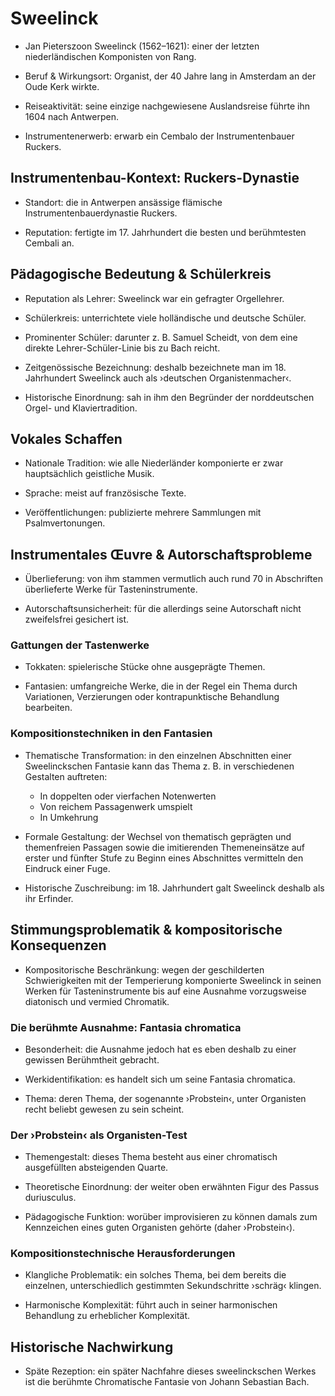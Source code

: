 <!--
author: Dennis Ried
email: dennis.ried@musikwiss.uni-halle.de
version: 1.0.0
language: de
narrator: Deutsch Female
comment: Sweelink (Instrumentalmusik)
import: https://gitlab.informatik.uni-halle.de/muwi/vl-mugesch-i/-/raw/main/config.md
        https://raw.githubusercontent.com/LiaTemplates/citations/main/README.md

link: ../style.css
-->

# Sweelinck

- Jan Pieterszoon Sweelinck (1562–1621): einer der letzten niederländischen Komponisten von Rang.

- Beruf & Wirkungsort: Organist, der 40 Jahre lang in Amsterdam an der Oude Kerk wirkte.

- Reiseaktivität: seine einzige nachgewiesene Auslandsreise führte ihn 1604 nach Antwerpen.

- Instrumentenerwerb: erwarb ein Cembalo der Instrumentenbauer Ruckers.

## Instrumentenbau-Kontext: Ruckers-Dynastie

- Standort: die in Antwerpen ansässige flämische Instrumentenbauerdynastie Ruckers.

- Reputation: fertigte im 17. Jahrhundert die besten und berühmtesten Cembali an.

## Pädagogische Bedeutung & Schülerkreis

- Reputation als Lehrer: Sweelinck war ein gefragter Orgellehrer.

- Schülerkreis: unterrichtete viele holländische und deutsche Schüler.

- Prominenter Schüler: darunter z. B. Samuel Scheidt, von dem eine direkte Lehrer-Schüler-Linie bis zu Bach reicht.

- Zeitgenössische Bezeichnung: deshalb bezeichnete man im 18. Jahrhundert Sweelinck auch als ›deutschen Organistenmacher‹.

- Historische Einordnung: sah in ihm den Begründer der norddeutschen Orgel- und Klaviertradition.

## Vokales Schaffen

- Nationale Tradition: wie alle Niederländer komponierte er zwar hauptsächlich geistliche Musik.

- Sprache: meist auf französische Texte.

- Veröffentlichungen: publizierte mehrere Sammlungen mit Psalmvertonungen.

## Instrumentales Œuvre & Autorschaftsprobleme

- Überlieferung: von ihm stammen vermutlich auch rund 70 in Abschriften überlieferte Werke für Tasteninstrumente.

- Autorschaftsunsicherheit: für die allerdings seine Autorschaft nicht zweifelsfrei gesichert ist.

### Gattungen der Tastenwerke

- Tokkaten: spielerische Stücke ohne ausgeprägte Themen.

- Fantasien: umfangreiche Werke, die in der Regel ein Thema durch Variationen, Verzierungen oder kontrapunktische Behandlung bearbeiten.

### Kompositionstechniken in den Fantasien

- Thematische Transformation: in den einzelnen Abschnitten einer Sweelinckschen Fantasie kann das Thema z. B. in verschiedenen Gestalten auftreten:
  - In doppelten oder vierfachen Notenwerten
  - Von reichem Passagenwerk umspielt
  - In Umkehrung

- Formale Gestaltung: der Wechsel von thematisch geprägten und themenfreien Passagen sowie die imitierenden Themeneinsätze auf erster und fünfter Stufe zu Beginn eines Abschnittes vermitteln den Eindruck einer Fuge.

- Historische Zuschreibung: im 18. Jahrhundert galt Sweelinck deshalb als ihr Erfinder.

## Stimmungsproblematik & kompositorische Konsequenzen

- Kompositorische Beschränkung: wegen der geschilderten Schwierigkeiten mit der Temperierung komponierte Sweelinck in seinen Werken für Tasteninstrumente bis auf eine Ausnahme vorzugsweise diatonisch und vermied Chromatik.

### Die berühmte Ausnahme: Fantasia chromatica

- Besonderheit: die Ausnahme jedoch hat es eben deshalb zu einer gewissen Berühmtheit gebracht.

- Werkidentifikation: es handelt sich um seine Fantasia chromatica.

- Thema: deren Thema, der sogenannte ›Probstein‹, unter Organisten recht beliebt gewesen zu sein scheint.

### Der ›Probstein‹ als Organisten-Test

- Themengestalt: dieses Thema besteht aus einer chromatisch ausgefüllten absteigenden Quarte.

- Theoretische Einordnung: der weiter oben erwähnten Figur des Passus duriusculus.

- Pädagogische Funktion: worüber improvisieren zu können damals zum Kennzeichen eines guten Organisten gehörte (daher ›Probstein‹).

### Kompositionstechnische Herausforderungen

- Klangliche Problematik: ein solches Thema, bei dem bereits die einzelnen, unterschiedlich gestimmten Sekundschritte ›schräg‹ klingen.

- Harmonische Komplexität: führt auch in seiner harmonischen Behandlung zu erheblicher Komplexität.

## Historische Nachwirkung

- Späte Rezeption: ein später Nachfahre dieses sweelinckschen Werkes ist die berühmte Chromatische Fantasie von Johann Sebastian Bach.
